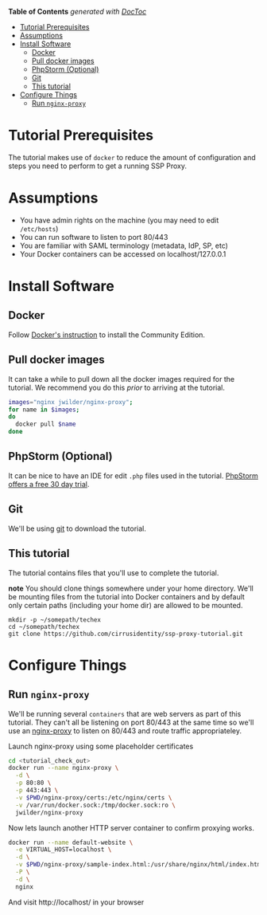 <!-- START doctoc generated TOC please keep comment here to allow auto update -->
<!-- DON'T EDIT THIS SECTION, INSTEAD RE-RUN doctoc TO UPDATE -->
**Table of Contents**  *generated with [DocToc](https://github.com/thlorenz/doctoc)*

- [Tutorial Prerequisites](#tutorial-prerequisites)
- [Assumptions](#assumptions)
- [Install Software](#install-software)
  - [Docker](#docker)
  - [Pull docker images](#pull-docker-images)
  - [PhpStorm (Optional)](#phpstorm-optional)
  - [Git](#git)
  - [This tutorial](#this-tutorial)
- [Configure Things](#configure-things)
  - [Run `nginx-proxy`](#run-nginx-proxy)

<!-- END doctoc generated TOC please keep comment here to allow auto update -->

# Tutorial Prerequisites

The tutorial makes use of `docker` to reduce the amount of
configuration and steps you need to perform to get a running SSP
Proxy.

# Assumptions

* You have admin rights on the machine (you may need to edit `/etc/hosts`)
* You can run software to listen to port 80/443
* You are familiar with SAML terminology (metadata, IdP, SP, etc)
* Your Docker containers can be accessed on localhost/127.0.0.1


# Install Software

## Docker

Follow [Docker's instruction](https://www.docker.com/community-edition#download) to install the Community Edition.


## Pull docker images

It can take a while to pull down all the docker images required for
the tutorial. We recommend you do this *prior* to arriving at the tutorial.

```bash
images="nginx jwilder/nginx-proxy";
for name in $images;
do 
  docker pull $name
done
```

## PhpStorm (Optional)

It can be nice to have an IDE for edit `.php` files used in the tutorial.
[PhpStorm offers a free 30 day trial](https://www.jetbrains.com/phpstorm/).

## Git

We'll be using [git](https://git-scm.com/downloads) to download the tutorial.

## This tutorial

The tutorial contains files that you'll use to complete the tutorial.

**note** You should clone things somewhere under your home
  directory. We'll be mounting files from the tutorial into Docker
  containers and by default only certain paths (including your home
  dir) are allowed to be mounted.

    mkdir -p ~/somepath/techex
    cd ~/somepath/techex
    git clone https://github.com/cirrusidentity/ssp-proxy-tutorial.git


# Configure Things

## Run `nginx-proxy`

We'll be running several `containers` that are web servers as part of
this tutorial. They can't all be listening on port 80/443 at the same
time so we'll use an
[nginx-proxy](https://hub.docker.com/r/jwilder/nginx-proxy/) to listen
on 80/443 and route traffic appropriateley.

Launch nginx-proxy using some placeholder certificates
```bash
cd <tutorial_check_out>
docker run --name nginx-proxy \
  -d \
  -p 80:80 \
  -p 443:443 \
  -v $PWD/nginx-proxy/certs:/etc/nginx/certs \
  -v /var/run/docker.sock:/tmp/docker.sock:ro \
  jwilder/nginx-proxy
```

Now lets launch another HTTP server container to confirm proxying works.

```bash
docker run --name default-website \
  -e VIRTUAL_HOST=localhost \
  -d \
  -v $PWD/nginx-proxy/sample-index.html:/usr/share/nginx/html/index.html \
  -P \
  -d \
  nginx
```

And visit http://localhost/ in your browser
